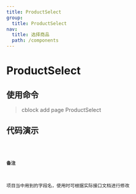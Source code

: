 ```yaml
---
title: ProductSelect
group:
  title: ProductSelect
nav:
  title: 选择商品
  path: /components
---
```


# ProductSelect

## 使用命令

> cblock add page ProductSelect

## 代码演示

<code src="./index.tsx">

#### 备注

项目当中用到的字段名，使用时可根据实际接口文档进行修改
